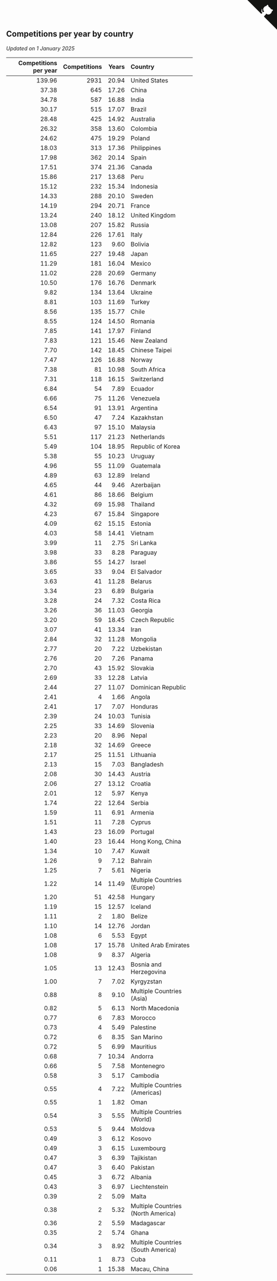 ## Competitions per year by country

*Updated on  1 January 2025*

| Competitions per year | Competitions | Years | Country |
| ---: | ---: | ---: | :--- |
| 139.96 | 2931 | 20.94 | United States |
| 37.38 | 645 | 17.26 | China |
| 34.78 | 587 | 16.88 | India |
| 30.17 | 515 | 17.07 | Brazil |
| 28.48 | 425 | 14.92 | Australia |
| 26.32 | 358 | 13.60 | Colombia |
| 24.62 | 475 | 19.29 | Poland |
| 18.03 | 313 | 17.36 | Philippines |
| 17.98 | 362 | 20.14 | Spain |
| 17.51 | 374 | 21.36 | Canada |
| 15.86 | 217 | 13.68 | Peru |
| 15.12 | 232 | 15.34 | Indonesia |
| 14.33 | 288 | 20.10 | Sweden |
| 14.19 | 294 | 20.71 | France |
| 13.24 | 240 | 18.12 | United Kingdom |
| 13.08 | 207 | 15.82 | Russia |
| 12.84 | 226 | 17.61 | Italy |
| 12.82 | 123 | 9.60 | Bolivia |
| 11.65 | 227 | 19.48 | Japan |
| 11.29 | 181 | 16.04 | Mexico |
| 11.02 | 228 | 20.69 | Germany |
| 10.50 | 176 | 16.76 | Denmark |
| 9.82 | 134 | 13.64 | Ukraine |
| 8.81 | 103 | 11.69 | Turkey |
| 8.56 | 135 | 15.77 | Chile |
| 8.55 | 124 | 14.50 | Romania |
| 7.85 | 141 | 17.97 | Finland |
| 7.83 | 121 | 15.46 | New Zealand |
| 7.70 | 142 | 18.45 | Chinese Taipei |
| 7.47 | 126 | 16.88 | Norway |
| 7.38 | 81 | 10.98 | South Africa |
| 7.31 | 118 | 16.15 | Switzerland |
| 6.84 | 54 | 7.89 | Ecuador |
| 6.66 | 75 | 11.26 | Venezuela |
| 6.54 | 91 | 13.91 | Argentina |
| 6.50 | 47 | 7.24 | Kazakhstan |
| 6.43 | 97 | 15.10 | Malaysia |
| 5.51 | 117 | 21.23 | Netherlands |
| 5.49 | 104 | 18.95 | Republic of Korea |
| 5.38 | 55 | 10.23 | Uruguay |
| 4.96 | 55 | 11.09 | Guatemala |
| 4.89 | 63 | 12.89 | Ireland |
| 4.65 | 44 | 9.46 | Azerbaijan |
| 4.61 | 86 | 18.66 | Belgium |
| 4.32 | 69 | 15.98 | Thailand |
| 4.23 | 67 | 15.84 | Singapore |
| 4.09 | 62 | 15.15 | Estonia |
| 4.03 | 58 | 14.41 | Vietnam |
| 3.99 | 11 | 2.75 | Sri Lanka |
| 3.98 | 33 | 8.28 | Paraguay |
| 3.86 | 55 | 14.27 | Israel |
| 3.65 | 33 | 9.04 | El Salvador |
| 3.63 | 41 | 11.28 | Belarus |
| 3.34 | 23 | 6.89 | Bulgaria |
| 3.28 | 24 | 7.32 | Costa Rica |
| 3.26 | 36 | 11.03 | Georgia |
| 3.20 | 59 | 18.45 | Czech Republic |
| 3.07 | 41 | 13.34 | Iran |
| 2.84 | 32 | 11.28 | Mongolia |
| 2.77 | 20 | 7.22 | Uzbekistan |
| 2.76 | 20 | 7.26 | Panama |
| 2.70 | 43 | 15.92 | Slovakia |
| 2.69 | 33 | 12.28 | Latvia |
| 2.44 | 27 | 11.07 | Dominican Republic |
| 2.41 | 4 | 1.66 | Angola |
| 2.41 | 17 | 7.07 | Honduras |
| 2.39 | 24 | 10.03 | Tunisia |
| 2.25 | 33 | 14.69 | Slovenia |
| 2.23 | 20 | 8.96 | Nepal |
| 2.18 | 32 | 14.69 | Greece |
| 2.17 | 25 | 11.51 | Lithuania |
| 2.13 | 15 | 7.03 | Bangladesh |
| 2.08 | 30 | 14.43 | Austria |
| 2.06 | 27 | 13.12 | Croatia |
| 2.01 | 12 | 5.97 | Kenya |
| 1.74 | 22 | 12.64 | Serbia |
| 1.59 | 11 | 6.91 | Armenia |
| 1.51 | 11 | 7.28 | Cyprus |
| 1.43 | 23 | 16.09 | Portugal |
| 1.40 | 23 | 16.44 | Hong Kong, China |
| 1.34 | 10 | 7.47 | Kuwait |
| 1.26 | 9 | 7.12 | Bahrain |
| 1.25 | 7 | 5.61 | Nigeria |
| 1.22 | 14 | 11.49 | Multiple Countries (Europe) |
| 1.20 | 51 | 42.58 | Hungary |
| 1.19 | 15 | 12.57 | Iceland |
| 1.11 | 2 | 1.80 | Belize |
| 1.10 | 14 | 12.76 | Jordan |
| 1.08 | 6 | 5.53 | Egypt |
| 1.08 | 17 | 15.78 | United Arab Emirates |
| 1.08 | 9 | 8.37 | Algeria |
| 1.05 | 13 | 12.43 | Bosnia and Herzegovina |
| 1.00 | 7 | 7.02 | Kyrgyzstan |
| 0.88 | 8 | 9.10 | Multiple Countries (Asia) |
| 0.82 | 5 | 6.13 | North Macedonia |
| 0.77 | 6 | 7.83 | Morocco |
| 0.73 | 4 | 5.49 | Palestine |
| 0.72 | 6 | 8.35 | San Marino |
| 0.72 | 5 | 6.99 | Mauritius |
| 0.68 | 7 | 10.34 | Andorra |
| 0.66 | 5 | 7.58 | Montenegro |
| 0.58 | 3 | 5.17 | Cambodia |
| 0.55 | 4 | 7.22 | Multiple Countries (Americas) |
| 0.55 | 1 | 1.82 | Oman |
| 0.54 | 3 | 5.55 | Multiple Countries (World) |
| 0.53 | 5 | 9.44 | Moldova |
| 0.49 | 3 | 6.12 | Kosovo |
| 0.49 | 3 | 6.15 | Luxembourg |
| 0.47 | 3 | 6.39 | Tajikistan |
| 0.47 | 3 | 6.40 | Pakistan |
| 0.45 | 3 | 6.72 | Albania |
| 0.43 | 3 | 6.97 | Liechtenstein |
| 0.39 | 2 | 5.09 | Malta |
| 0.38 | 2 | 5.32 | Multiple Countries (North America) |
| 0.36 | 2 | 5.59 | Madagascar |
| 0.35 | 2 | 5.74 | Ghana |
| 0.34 | 3 | 8.92 | Multiple Countries (South America) |
| 0.11 | 1 | 8.73 | Cuba |
| 0.06 | 1 | 15.38 | Macau, China |


<a href="https://github.com/jonatanklosko/wca_statistics" class="github-corner" aria-label="View source on Github"><svg width="80" height="80" viewBox="0 0 250 250" style="fill:#151513; color:#fff; position: absolute; top: 0; border: 0; right: 0;" aria-hidden="true"><path d="M0,0 L115,115 L130,115 L142,142 L250,250 L250,0 Z"></path><path d="M128.3,109.0 C113.8,99.7 119.0,89.6 119.0,89.6 C122.0,82.7 120.5,78.6 120.5,78.6 C119.2,72.0 123.4,76.3 123.4,76.3 C127.3,80.9 125.5,87.3 125.5,87.3 C122.9,97.6 130.6,101.9 134.4,103.2" fill="currentColor" style="transform-origin: 130px 106px;" class="octo-arm"></path><path d="M115.0,115.0 C114.9,115.1 118.7,116.5 119.8,115.4 L133.7,101.6 C136.9,99.2 139.9,98.4 142.2,98.6 C133.8,88.0 127.5,74.4 143.8,58.0 C148.5,53.4 154.0,51.2 159.7,51.0 C160.3,49.4 163.2,43.6 171.4,40.1 C171.4,40.1 176.1,42.5 178.8,56.2 C183.1,58.6 187.2,61.8 190.9,65.4 C194.5,69.0 197.7,73.2 200.1,77.6 C213.8,80.2 216.3,84.9 216.3,84.9 C212.7,93.1 206.9,96.0 205.4,96.6 C205.1,102.4 203.0,107.8 198.3,112.5 C181.9,128.9 168.3,122.5 157.7,114.1 C157.9,116.9 156.7,120.9 152.7,124.9 L141.0,136.5 C139.8,137.7 141.6,141.9 141.8,141.8 Z" fill="currentColor" class="octo-body"></path></svg></a><style>.github-corner:hover .octo-arm{animation:octocat-wave 560ms ease-in-out}@keyframes octocat-wave{0%,100%{transform:rotate(0)}20%,60%{transform:rotate(-25deg)}40%,80%{transform:rotate(10deg)}}@media (max-width:500px){.github-corner:hover .octo-arm{animation:none}.github-corner .octo-arm{animation:octocat-wave 560ms ease-in-out}}</style>
